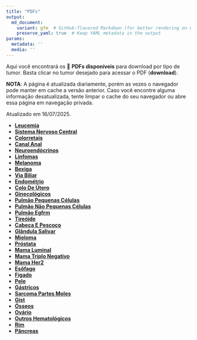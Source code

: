 ```yaml
---
title: "PDFs"
output: 
  md_document:
    variant: gfm  # GitHub-flavored Markdown (for better rendering on GitHub)
    preserve_yaml: true  # Keep YAML metadata in the output
params:
  metadata: ''
  media: ''
---
```


<script async src="https://scripts.simpleanalyticscdn.com/latest.js"></script>

Aqui você encontrará os 📝 **PDFs disponíveis** para download por tipo
de tumor. Basta clicar no tumor desejado para acessar o PDF
(**download**).

**NOTA**: A página é atualizada diariamente, porém as vezes o navegador
pode manter em cache a versão anterior. Caso você encontre alguma
informação desatualizada, tente limpar o cache do seu navegador ou abre
essa página em navegação privada.

Atualizado em 16/07/2025.

- [**Leucemia**](https://coeoralmeds-e768.restdb.io/media/687738c5f63b80480021045a?download=true)
- [**Sistema Nervoso
  Central**](https://coeoralmeds-e768.restdb.io/media/687738c7f63b80480021045d?download=true)
- [**Colorretais**](https://coeoralmeds-e768.restdb.io/media/687738c9f63b804800210462?download=true)
- [**Canal
  Anal**](https://coeoralmeds-e768.restdb.io/media/687738cbf63b804800210464?download=true)
- [**Neuroendócrinos**](https://coeoralmeds-e768.restdb.io/media/687738ccf63b804800210466?download=true)
- [**Linfomas**](https://coeoralmeds-e768.restdb.io/media/687738cef63b804800210468?download=true)
- [**Melanoma**](https://coeoralmeds-e768.restdb.io/media/687738cff63b80480021046a?download=true)
- [**Bexiga**](https://coeoralmeds-e768.restdb.io/media/687738d1f63b80480021046c?download=true)
- [**Via
  Biliar**](https://coeoralmeds-e768.restdb.io/media/687738d2f63b80480021046e?download=true)
- [**Endométrio**](https://coeoralmeds-e768.restdb.io/media/687738d3f63b804800210470?download=true)
- [**Colo De
  Útero**](https://coeoralmeds-e768.restdb.io/media/687738d5f63b804800210472?download=true)
- [**Ginecológicos**](https://coeoralmeds-e768.restdb.io/media/687738d6f63b804800210474?download=true)
- [**Pulmão Pequenas
  Células**](https://coeoralmeds-e768.restdb.io/media/687738d8f63b804800210476?download=true)
- [**Pulmão Não Pequenas
  Células**](https://coeoralmeds-e768.restdb.io/media/687738d9f63b80480021047c?download=true)
- [**Pulmão
  Egfrm**](https://coeoralmeds-e768.restdb.io/media/687738daf63b80480021047e?download=true)
- [**Tireóide**](https://coeoralmeds-e768.restdb.io/media/687738ddf63b804800210482?download=true)
- [**Cabeça E
  Pescoço**](https://coeoralmeds-e768.restdb.io/media/687738def63b804800210484?download=true)
- [**Glândula
  Salivar**](https://coeoralmeds-e768.restdb.io/media/687738e0f63b804800210486?download=true)
- [**Mieloma**](https://coeoralmeds-e768.restdb.io/media/687738e2f63b804800210488?download=true)
- [**Próstata**](https://coeoralmeds-e768.restdb.io/media/687738e3f63b80480021048a?download=true)
- [**Mama
  Luminal**](https://coeoralmeds-e768.restdb.io/media/687738e6f63b80480021048e?download=true)
- [**Mama Triplo
  Negativo**](https://coeoralmeds-e768.restdb.io/media/687738e7f63b804800210490?download=true)
- [**Mama
  Her2**](https://coeoralmeds-e768.restdb.io/media/687738e9f63b804800210492?download=true)
- [**Esôfago**](https://coeoralmeds-e768.restdb.io/media/687738eaf63b804800210494?download=true)
- [**Fígado**](https://coeoralmeds-e768.restdb.io/media/687738ecf63b804800210496?download=true)
- [**Pele**](https://coeoralmeds-e768.restdb.io/media/687738edf63b804800210498?download=true)
- [**Gástricos**](https://coeoralmeds-e768.restdb.io/media/687738eff63b80480021049a?download=true)
- [**Sarcoma Partes
  Moles**](https://coeoralmeds-e768.restdb.io/media/687738f0f63b80480021049c?download=true)
- [**Gist**](https://coeoralmeds-e768.restdb.io/media/687738f1f63b80480021049e?download=true)
- [**Ósseos**](https://coeoralmeds-e768.restdb.io/media/687738f3f63b8048002104a0?download=true)
- [**Ovário**](https://coeoralmeds-e768.restdb.io/media/687738f4f63b8048002104a2?download=true)
- [**Outros
  Hematológicos**](https://coeoralmeds-e768.restdb.io/media/687738f5f63b8048002104a4?download=true)
- [**Rim**](https://coeoralmeds-e768.restdb.io/media/687738f7f63b8048002104a6?download=true)
- [**Pâncreas**](https://coeoralmeds-e768.restdb.io/media/687738f8f63b8048002104a8?download=true)
